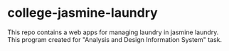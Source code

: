 # college-jasmine-laundry
This repo contains a web apps for managing laundry in jasmine laundry. This program created for "Analysis and Design Information System" task.

